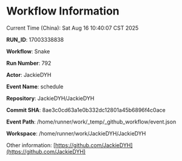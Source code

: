 # Workflow Information

Current Time (China): Sat Aug 16 10:40:07 CST 2025  

**RUN_ID**: 17003338838  

**Workflow**: Snake  

**Run Number**: 792  

**Actor**: JackieDYH  

**Event Name**: schedule  

**Repository**: JackieDYH/JackieDYH  

**Commit SHA**: 8ae3c0cd63a1e0b332dc12801a45b6896f4c0ace  

**Event Path**: /home/runner/work/_temp/_github_workflow/event.json  

**Workspace**: /home/runner/work/JackieDYH/JackieDYH  

Other information: [https://github.com/JackieDYH](https://github.com/JackieDYH)
